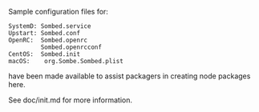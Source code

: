 Sample configuration files for:
```
SystemD: Sombed.service
Upstart: Sombed.conf
OpenRC:  Sombed.openrc
         Sombed.openrcconf
CentOS:  Sombed.init
macOS:    org.Sombe.Sombed.plist
```
have been made available to assist packagers in creating node packages here.

See doc/init.md for more information.
